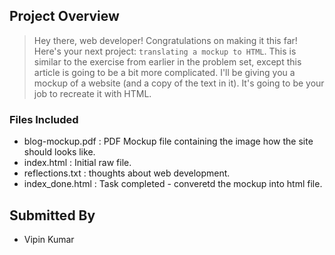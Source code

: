## Project Overview
> Hey there, web developer! Congratulations on making it this far! 
> Here's your next project: `translating a mockup to HTML`. This is similar 
> to the exercise from earlier in the problem set, except this article is 
> going to be a bit more complicated. I'll be giving you a mockup of a website 
> (and a copy of the text in it). It's going to be your job to recreate it with HTML.

### Files Included
- blog-mockup.pdf : PDF Mockup file containing the image how the site should looks like.
- index.html : Initial raw file.
- reflections.txt : thoughts about web development.
- index_done.html : Task completed - converetd the mockup into html file.

## Submitted By
- Vipin Kumar
